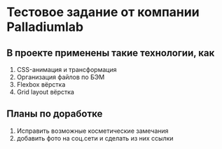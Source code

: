 # Тестовое задание от компании Palladiumlab

## В проекте применены такие технологии, как 
1. CSS-анимация и трансформация
2. Организация файлов по БЭМ
3. Flexbox вёрстка
4. Grid layout вёрстка

## Планы по доработке
1. Исправить возможные косметические замечания
2. добавить фото на соц.сети и сделать из них ссылки